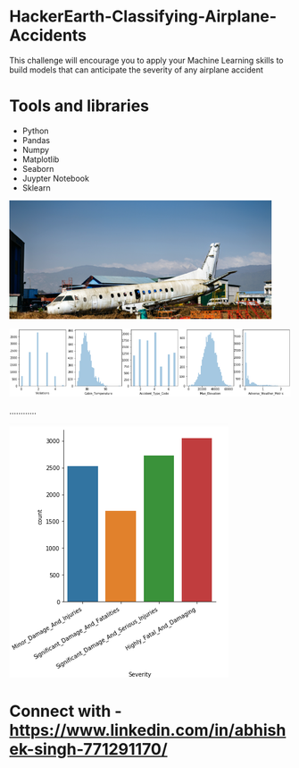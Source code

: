 # HackerEarth-Classifying-Airplane-Accidents
 This challenge will encourage you to apply your Machine Learning skills to build models that can anticipate the severity of any airplane accident
 
 # Tools and libraries
 + Python
 + Pandas 
 + Numpy
 + Matplotlib
 + Seaborn 
 + Juypter Notebook
 + Sklearn
 
 ![air_1](images/air_1.png)
 
  
 ![air_2](images/air_2.png)


............
 
 ![air_3](images/air_3.png)
 
 
 
 
 
 
 # Connect with -  https://www.linkedin.com/in/abhishek-singh-771291170/
